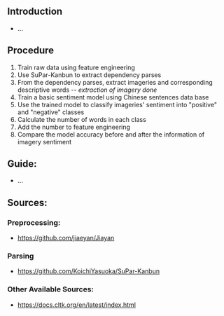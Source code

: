 ## Introduction
- ...
## Procedure
1. Train raw data using feature engineering
2. Use SuPar-Kanbun to extract dependency parses
3. From the dependency parses, extract imageries and corresponding descriptive words -- *extraction of imagery done*
4. Train a basic sentiment model using Chinese sentences data base
5. Use the trained model to classify imageries' sentiment into "positive" and "negative" classes
6. Calculate the number of words in each class
7. Add the number to feature engineering
8. Compare the model accuracy before and after the information of imagery sentiment
## Guide:
- ...
## Sources:
### Preprocessing:
- https://github.com/jiaeyan/Jiayan
### Parsing
- https://github.com/KoichiYasuoka/SuPar-Kanbun
### Other Available Sources:
- https://docs.cltk.org/en/latest/index.html
